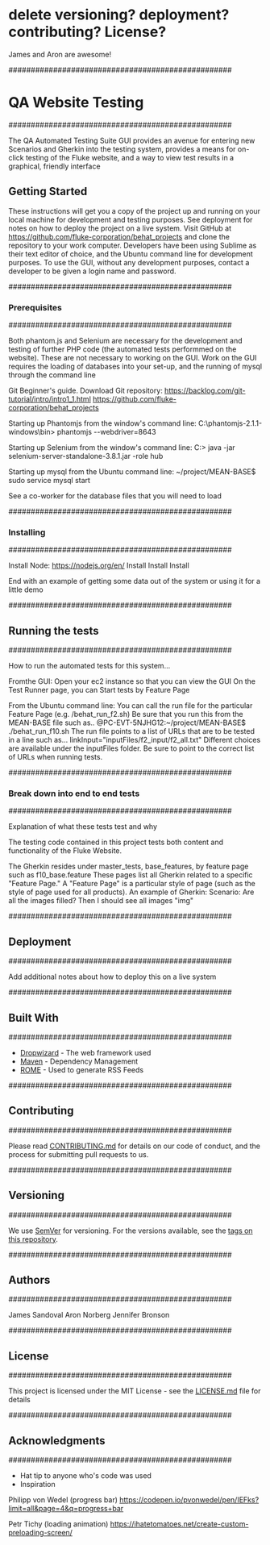 # delete versioning? deployment? contributing? License?

James and Aron are awesome!

##################################################
# QA Website Testing
##################################################

The QA Automated Testing Suite GUI provides an avenue for entering new Scenarios and Gherkin into the testing system, provides a means for on-click testing of the Fluke website, and a way to view test results in a graphical, friendly interface

## Getting Started

These instructions will get you a copy of the project up and running on your local machine for development and testing purposes. See deployment for notes on how to deploy the project on a live system.
Visit GitHub at https://github.com/fluke-corporation/behat_projects and clone the repository to your work computer.  Developers have been using Sublime as their text editor of choice, and the Ubuntu command line for development purposes.
To use the GUI, without any development purposes, contact a developer to be given a login name and password.

##################################################
### Prerequisites
##################################################

Both phantom.js and Selenium are necessary for the development and testing of further PHP code (the automated tests performmed on the website).
These are not necessary to working on the GUI.
Work on the GUI requires the loading of databases into your set-up, and the running of mysql through the command line

Git Beginner's guide. Download Git repository:
https://backlog.com/git-tutorial/intro/intro1_1.html
https://github.com/fluke-corporation/behat_projects

Starting up Phantomjs from the window's command line:
C:\phantomjs-2.1.1-windows\bin> phantomjs --webdriver=8643

Starting up Selenium from the window's command line:
C:\> java -jar selenium-server-standalone-3.8.1.jar -role hub

Starting up mysql from the Ubuntu command line:
~/project/MEAN-BASE$ sudo service mysql start

See a co-worker for the database files that you will need to load


##################################################
### Installing
##################################################

Install Node:  https://nodejs.org/en/
Install
Install
Install


End with an example of getting some data out of the system or using it for a little demo

##################################################
## Running the tests
##################################################

How to run the automated tests for this system...

Fromthe GUI:
Open your ec2 instance so that you can view the GUI
On the Test Runner page, you can Start tests by Feature Page

From the Ubuntu command line:
You can call the run file for the particular Feature Page (e.g. /behat_run_f2.sh)
Be sure that you run this from the MEAN-BASE file such as..
@PC-EVT-5NJHG12:~/project/MEAN-BASE$ ./behat_run_f10.sh
The run file points to a list of URLs that are to be tested in a line such as...
linkInput="inputFiles/f2_input/f2_all.txt"
Different choices are available under the inputFiles folder.  Be sure to point to the correct list of URLs when running tests.


##################################################
### Break down into end to end tests
##################################################

Explanation of what these tests test and why

The testing code contained in this project tests both content and functionality of the Fluke Website.

The Gherkin resides under master_tests, base_features, by feature page such as f10_base.feature
These pages list all Gherkin related to a specific "Feature Page." A "Feature Page" is a particular style of page (such as the style of page used for all products).
An example of Gherkin:
	Scenario: Are all the images filled?
		Then I should see all images "img"


##################################################
## Deployment
##################################################

Add additional notes about how to deploy this on a live system

##################################################
## Built With
##################################################

* [Dropwizard](http://www.dropwizard.io/1.0.2/docs/) - The web framework used
* [Maven](https://maven.apache.org/) - Dependency Management
* [ROME](https://rometools.github.io/rome/) - Used to generate RSS Feeds

##################################################
## Contributing
##################################################

Please read [CONTRIBUTING.md](https://gist.github.com/PurpleBooth/b24679402957c63ec426) for details on our code of conduct, and the process for submitting pull requests to us.

##################################################
## Versioning
##################################################

We use [SemVer](http://semver.org/) for versioning. For the versions available, see the [tags on this repository](https://github.com/your/project/tags). 

##################################################
## Authors
##################################################

James Sandoval
Aron Norberg
Jennifer Bronson

##################################################
## License
##################################################

This project is licensed under the MIT License - see the [LICENSE.md](LICENSE.md) file for details

##################################################
## Acknowledgments
##################################################

* Hat tip to anyone who's code was used
* Inspiration

Philipp von Wedel (progress bar)
https://codepen.io/pvonwedel/pen/IEFks?limit=all&page=4&q=progress+bar
 
Petr Tichy (loading animation)
https://ihatetomatoes.net/create-custom-preloading-screen/

